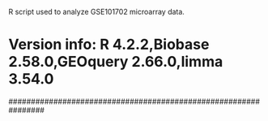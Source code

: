 R script used to analyze GSE101702 microarray data.
# Version info: R 4.2.2,Biobase 2.58.0,GEOquery 2.66.0,limma 3.54.0
################################################################
